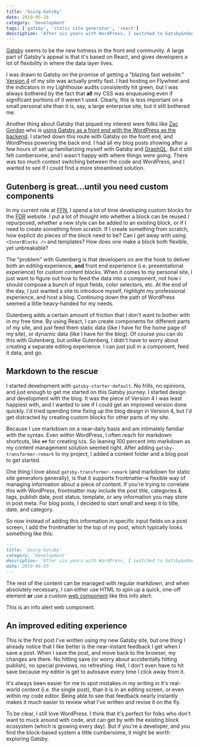 ```yaml
---
title: 'Going Gatsby'
date: 2019-05-26
category: 'Development'
tags: ['gatsby', 'static site generator', 'react']
description: 'After six years with WordPress, I switched to Gatsby&ndash;a static site generator.'
---
```


[Gatsby](https://www.gatsbyjs.org/) seems to be the new hotness in the front end community. A large part of Gatsby's appeal is that it's based on React, and gives developers a lot of flexibility in where the data layer lives.

I was drawn to Gatsby on the promise of getting a "blazing fast website." [Version 4](https://github.com/carrieforde/carrieforde-theme) of my site was actually pretty fast. I had hosting on Flywheel and the indicators in my Lighthouse audits consistently hit green, but I was always bothered by the fact that **all** my CSS was enqueueing even if significant portions of it weren't used. Clearly, this is less important on a small personal site than it is, say, a large enterprise site, but it still bothered me.

Another thing about Gatsby that piqued my interest were folks like [Zac Gordon](https://twitter.com/zgordon) who is [using Gatsby as a front end with the WordPress as the backend](https://github.com/zgordon/tabor-gatsby-theme). I started down this route with Gatsby on the front end, and WordPress powering the back end. I had all my blog posts showing after a few hours of set up familiarizing myself with Gatsby and [GraphQL](https://graphql.org/). But it still felt cumbersome, and I wasn't happy with where things were going. There was too much context switching between the code and WordPress, and I wanted to see if I could find a more streamlined solution.

## Gutenberg is great&hellip;until you need custom components

In my current role at [FFN](https://freedomfinancialnetwork.com), I spend a lot of time developing custom blocks for the [FDR](https://www.freedomdebtrelief.com) website. I put a lot of thought into whether a block can be reused / repurposed, whether a new style can be added to an existing block, or if I need to create something from scratch. If I create something from scratch, how explicit do pieces of the block need to be? Can I get away with using `<InnerBlocks />` and templates? How does one make a block both flexible, yet unbreakable?

The "problem" with Gutenberg is that developers on are the hook to deliver both an editing experience, **and** front end experience (i.e. presentational experience) for custom content blocks. When it comes to my personal site, I just want to figure out how to feed the data into a component, not how I should compose a bunch of input fields, color selectors, etc. At the end of the day, I just wanted a site to introduce myself, highlight my professional experience, and host a blog. Continuing down the path of WordPress seemed a little heavy-handed for my needs.

Gutenberg adds a certain amount of friction that I don't want to bother with in my free time. By using React, I can create components for different parts of my site, and just feed them static data (like I have for the home page of my site), or dynamic data (like I have for the blog). Of course you can do this with Gutenberg, but unlike Gutenberg, I didn't have to worry about creating a separate editing experience. I can just pull in a component, feed it data, and go.

## Markdown to the rescue

I started development with `gatsby-starter-default`. No frills, no opinions, and just enough to get me started on this Gatsby journey. I started design and development with the blog. It was the piece of Version 4 I was least happiest with, and I wanted to see if I could get an improved version done quickly. I'd tried spending time fixing up the blog design in Version 4, but I'd get distracted by creating custom blocks for other parts of my site.

Because I use markdown on a near-daily basis and am intimately familiar with the syntax. Even within WordPress, I often reach for markdown shortcuts, like `##` for creating `h2`s. So leaning 100 percent into markdown as my content management solution seemed right. After adding `gatsby-transformer-remark` to my project, I added a content folder and a blog post to get started.

One thing I love about `gatsby-transformer-remark` (and markdown for static site generators generally), is that it supports frontmatter&ndash;a flexible way of managing information about a piece of content. If you're trying to correlate this with WordPress, frontmatter may include the post title, categories & tags, publish date, post status, template, or any information you may store in post meta. For blog posts, I decided to start small and keep it to title, date, and category.

So now instead of adding this information in specific input fields on a post screen, I add the frontmatter to the top of my post, which typically looks something like this:

```md
---
title: 'Going Gatsby'
category: 'Development'
description: 'After six years with WordPress, I switched to Gatsby&ndash;a static site generator.'
date: 2019-06-03
---
```

The rest of the content can be managed with regular markdown, and when absolutely necessary, I can either use HTML to spin up a quick, one-off element **or** use a custom [web component](https://developer.mozilla.org/en-US/docs/Web/Web_Components) like this info alert:

<cf-alert type="info">
    This is an info alert web component.
</cf-alert>

## An improved editing experience

This is the first post I've written using my new Gatsby site, but one thing I already notice that I like better is the near-instant feedback I get when I save a post. When I save the post, and move back to the browser, my changes are there. No hitting save (or worry about accidentally hitting publish), no special previews, no refreshing. Hell, I don't even have to hit save because my editor is get to autosave every time I click away from it.

It's always been easier for me to spot mistakes in my writing in it's real-world context (i.e. the single post), than it is in an editing screen, or even within my code editor. Being able to see that feedback nearly instantly makes it much easier to review what I've written and revise it on the fly.

To be clear, I still love WordPress. I think that it's perfect for folks who don't want to muck around with code, and can get by with the existing block ecosystem (which is growing every day). But if you're a developer, and you find the block-based system a little cumbersome, it might be worth exploring Gatsby.
